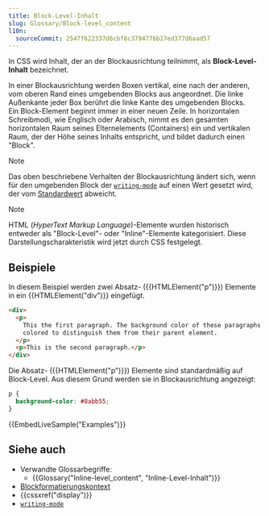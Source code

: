 ```yaml
---
title: Block-Level-Inhalt
slug: Glossary/Block-level_content
l10n:
  sourceCommit: 2547f622337d6cbf8c3794776b17ed377d6aad57
---
```


In CSS wird Inhalt, der an der Blockausrichtung teilnimmt, als **Block-Level-Inhalt** bezeichnet.

In einer Blockausrichtung werden Boxen vertikal, eine nach der anderen, vom oberen Rand eines umgebenden Blocks aus angeordnet. Die linke Außenkante jeder Box berührt die linke Kante des umgebenden Blocks.\
Ein Block-Element beginnt immer in einer neuen Zeile. In horizontalen Schreibmodi, wie Englisch oder Arabisch, nimmt es den gesamten horizontalen Raum seines Elternelements (Containers) ein und vertikalen Raum, der der Höhe seines Inhalts entspricht, und bildet dadurch einen "Block".

> [!NOTE]
> Das oben beschriebene Verhalten der Blockausrichtung ändert sich, wenn für den umgebenden Block der [`writing-mode`](/de/docs/Web/CSS/writing-mode) auf einen Wert gesetzt wird, der vom [Standardwert](/de/docs/Web/CSS/writing-mode#formal_definition) abweicht.

> [!NOTE]
> HTML (_HyperText Markup Language_)-Elemente wurden historisch entweder als "Block-Level"- oder "Inline"-Elemente kategorisiert. Diese Darstellungscharakteristik wird jetzt durch CSS festgelegt.

## Beispiele

In diesem Beispiel werden zwei Absatz- ({{HTMLElement("p")}}) Elemente in ein {{HTMLElement("div")}} eingefügt.

```html
<div>
  <p>
    This the first paragraph. The background color of these paragraphs have been
    colored to distinguish them from their parent element.
  </p>
  <p>This is the second paragraph.</p>
</div>
```

Die Absatz- ({{HTMLElement("p")}}) Elemente sind standardmäßig auf Block-Level. Aus diesem Grund werden sie in Blockausrichtung angezeigt:

```css hidden
p {
  background-color: #8abb55;
}
```

{{EmbedLiveSample("Examples")}}

## Siehe auch

- Verwandte Glossarbegriffe:
  - {{Glossary("Inline-level_content", "Inline-Level-Inhalt")}}
- [Blockformatierungskontext](/de/docs/Web/CSS/CSS_display/Block_formatting_context)
- {{cssxref("display")}}
- [`writing-mode`](/de/docs/Web/CSS/writing-mode)
